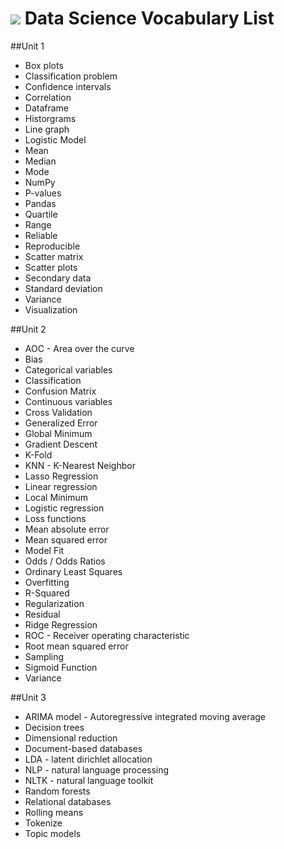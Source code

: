 # ![](https://ga-dash.s3.amazonaws.com/production/assets/logo-9f88ae6c9c3871690e33280fcf557f33.png) Data Science Vocabulary List

##Unit 1

- Box plots
- Classification problem
- Confidence intervals
- Correlation
- Dataframe
- Historgrams
- Line graph
- Logistic Model
- Mean
- Median
- Mode
- NumPy
- P-values
- Pandas
- Quartile
- Range
- Reliable
- Reproducible
- Scatter matrix
- Scatter plots
- Secondary data
- Standard deviation
- Variance
- Visualization

##Unit 2

- AOC - Area over the curve
- Bias
- Categorical variables
- Classification
- Confusion Matrix
- Continuous variables
- Cross Validation
- Generalized Error
- Global Minimum
- Gradient Descent
- K-Fold
- KNN - K-Nearest Neighbor
- Lasso Regression
- Linear regression
- Local Minimum
- Logistic regression
- Loss functions
- Mean absolute error
- Mean squared error
- Model Fit
- Odds / Odds Ratios
- Ordinary Least Squares
- Overfitting
- R-Squared
- Regularization
- Residual
- Ridge Regression
- ROC - Receiver operating characteristic
- Root mean squared error
- Sampling
- Sigmoid Function
- Variance

##Unit 3

- ARIMA model - Autoregressive integrated moving average
- Decision trees
- Dimensional reduction
- Document-based databases
- LDA - latent dirichlet allocation
- NLP - natural language processing
- NLTK - natural language toolkit
- Random forests
- Relational databases
- Rolling means
- Tokenize
- Topic models
